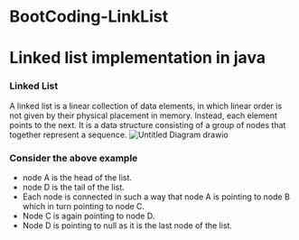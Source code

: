 # BootCoding-LinkList

# Linked list implementation in java 
### Linked List

A linked list is a linear collection of data elements, in which linear order is not given by their physical placement in memory. Instead, each element points to the next. It is a data structure consisting of a group of nodes that together represent a sequence.
![Untitled Diagram drawio](https://user-images.githubusercontent.com/83603148/206528192-8b40a615-245d-4a47-8545-cd5d974df35f.png)
### Consider the above example
- node A is the head of the list.
- node D is the tail of the list.
- Each node is connected in such a way that node A is pointing to node B which in turn pointing to node C.
- Node C is again pointing to node D. 
- Node D is pointing to null as it is the last node of the list.

